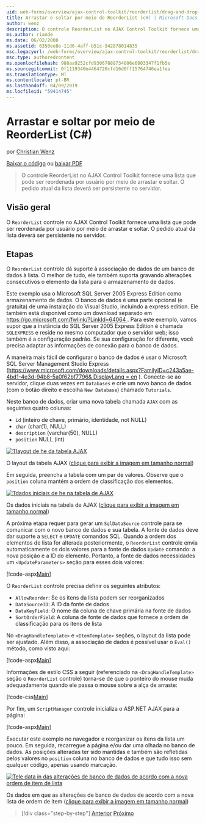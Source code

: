 ```yaml
---
uid: web-forms/overview/ajax-control-toolkit/reorderlist/drag-and-drop-via-reorderlist-cs
title: Arrastar e soltar por meio de ReorderList (c#) | Microsoft Docs
author: wenz
description: O controle ReorderList no AJAX Control Toolkit fornece uma lista que pode ser reordenada por usuário por meio de arrastar e soltar. O pedido atual da lista deverá...
ms.author: riande
ms.date: 06/02/2008
ms.assetid: 6350ee8e-11d6-4aff-b51c-942878014835
msc.legacyurl: /web-forms/overview/ajax-control-toolkit/reorderlist/drag-and-drop-via-reorderlist-cs
msc.type: authoredcontent
ms.openlocfilehash: 988aa9252cfd93067888734006e6003347f1fb5e
ms.sourcegitcommit: 0f1119340e4464720cfd16d0ff15764746ea1fea
ms.translationtype: MT
ms.contentlocale: pt-BR
ms.lasthandoff: 04/09/2019
ms.locfileid: "59414745"
---
```

# <a name="drag-and-drop-via-reorderlist-c"></a>Arrastar e soltar por meio de ReorderList (C#)

por [Christian Wenz](https://github.com/wenz)

[Baixar o código](http://download.microsoft.com/download/9/3/f/93f8daea-bebd-4821-833b-95205389c7d0/ReorderList5.cs.zip) ou [baixar PDF](http://download.microsoft.com/download/2/d/c/2dc10e34-6983-41d4-9c08-f78f5387d32b/reorderlist5CS.pdf)

> O controle ReorderList no AJAX Control Toolkit fornece uma lista que pode ser reordenada por usuário por meio de arrastar e soltar. O pedido atual da lista deverá ser persistente no servidor.


## <a name="overview"></a>Visão geral

O `ReorderList` controle no AJAX Control Toolkit fornece uma lista que pode ser reordenada por usuário por meio de arrastar e soltar. O pedido atual da lista deverá ser persistente no servidor.

## <a name="steps"></a>Etapas

O `ReorderList` controle dá suporte à associação de dados de um banco de dados à lista. O melhor de tudo, ele também suporta gravando alterações consecutivos o elemento da lista para o armazenamento de dados.

Este exemplo usa o Microsoft SQL Server 2005 Express Edition como armazenamento de dados. O banco de dados é uma parte opcional (e gratuita) de uma instalação do Visual Studio, incluindo a express edition. Ele também está disponível como um download separado em [ https://go.microsoft.com/fwlink/?LinkId=64064 ](https://go.microsoft.com/fwlink/?LinkId=64064). Para este exemplo, vamos supor que a instância do SQL Server 2005 Express Edition é chamada `SQLEXPRESS` e reside no mesmo computador que o servidor web; isso também é a configuração padrão. Se sua configuração for diferente, você precisa adaptar as informações de conexão para o banco de dados.

A maneira mais fácil de configurar o banco de dados é usar o Microsoft SQL Server Management Studio Express ([https://www.microsoft.com/downloads/details.aspx?FamilyID=c243a5ae-4bd1-4e3d-94b8-5a0f62bf7796&amp; DisplayLang = en](https://www.microsoft.com/downloads/details.aspx?FamilyID=c243a5ae-4bd1-4e3d-94b8-5a0f62bf7796&amp;DisplayLang=en) ). Conecte-se ao servidor, clique duas vezes em `Databases` e crie um novo banco de dados (com o botão direito e escolha `New Database`) chamado `Tutorials`.

Neste banco de dados, criar uma nova tabela chamada `AJAX` com as seguintes quatro colunas:

- `id` (inteiro de chave, primário, identidade, not NULL)
- `char` (char(1), NULL)
- `description` (varchar(50), NULL)
- `position` NULL (int)


[![Tlayout de he da tabela AJAX](drag-and-drop-via-reorderlist-cs/_static/image2.png)](drag-and-drop-via-reorderlist-cs/_static/image1.png)

O layout da tabela AJAX ([clique para exibir a imagem em tamanho normal](drag-and-drop-via-reorderlist-cs/_static/image3.png))


Em seguida, preencha a tabela com um par de valores. Observe que o `position` coluna mantém a ordem de classificação dos elementos.


[![Tdados iniciais de he na tabela de AJAX](drag-and-drop-via-reorderlist-cs/_static/image5.png)](drag-and-drop-via-reorderlist-cs/_static/image4.png)

Os dados iniciais na tabela de AJAX ([clique para exibir a imagem em tamanho normal](drag-and-drop-via-reorderlist-cs/_static/image6.png))


A próxima etapa requer para gerar um `SqlDataSource` controle para se comunicar com o novo banco de dados e sua tabela. A fonte de dados deve dar suporte a `SELECT` e `UPDATE` comandos SQL. Quando a ordem dos elementos de lista for alterada posteriormente, o `ReorderList` controle envia automaticamente os dois valores para a fonte de dados `Update` comando: a nova posição e a ID do elemento. Portanto, a fonte de dados necessidades um `<UpdateParameters>` seção para esses dois valores:

[!code-aspx[Main](drag-and-drop-via-reorderlist-cs/samples/sample1.aspx)]

O `ReorderList` controle precisa definir os seguintes atributos:

- `AllowReorder`: Se os itens da lista podem ser reorganizados
- `DataSourceID`: A ID da fonte de dados
- `DataKeyField`: O nome da coluna de chave primária na fonte de dados
- `SortOrderField`: A coluna de fonte de dados que fornece a ordem de classificação para os itens de lista

No `<DragHandleTemplate>` e `<ItemTemplate>` seções, o layout da lista pode ser ajustado. Além disso, a associação de dados é possível usar o `Eval()` método, como visto aqui:

[!code-aspx[Main](drag-and-drop-via-reorderlist-cs/samples/sample2.aspx)]

Informações de estilo CSS a seguir (referenciado na `<DragHandleTemplate>` seção o `ReorderList` controle) torna-se de que o ponteiro do mouse muda adequadamente quando ele passa o mouse sobre a alça de arraste:

[!code-css[Main](drag-and-drop-via-reorderlist-cs/samples/sample3.css)]

Por fim, um `ScriptManager` controle inicializa o ASP.NET AJAX para a página:

[!code-aspx[Main](drag-and-drop-via-reorderlist-cs/samples/sample4.aspx)]

Executar este exemplo no navegador e reorganizar os itens da lista um pouco. Em seguida, recarregue a página e/ou dar uma olhada no banco de dados. As posições alteradas ter sido mantidas e também são refletidas pelos valores no `position` coluna no banco de dados e que tudo isso sem qualquer código, apenas usando marcação.


[![Tele data in das alterações de banco de dados de acordo com a nova ordem de item de lista](drag-and-drop-via-reorderlist-cs/_static/image8.png)](drag-and-drop-via-reorderlist-cs/_static/image7.png)

Os dados em que as alterações de banco de dados de acordo com a nova lista de ordem de item ([clique para exibir a imagem em tamanho normal](drag-and-drop-via-reorderlist-cs/_static/image9.png))

> [!div class="step-by-step"]
> [Anterior](using-postbacks-with-reorderlist-cs.md)
> [Próximo](using-postbacks-with-reorderlist-vb.md)
